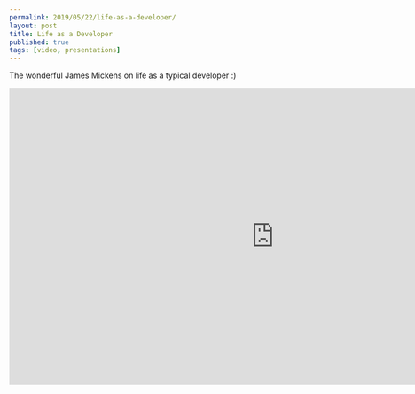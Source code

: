 ```yaml
---
permalink: 2019/05/22/life-as-a-developer/
layout: post
title: Life as a Developer
published: true
tags: [video, presentations]
---
```


The wonderful James Mickens on life as a typical developer :)

<iframe width="954" height="537" src="https://www.youtube.com/embed/7Nj9ZjwOdFQ" frameborder="0" allow="accelerometer; autoplay; encrypted-media; gyroscope; picture-in-picture" allowfullscreen></iframe>
